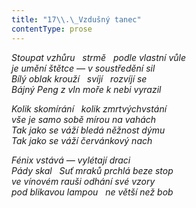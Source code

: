 ```yaml
---
title: "17\\.\_Vzdušný tanec"
contentType: prose
---
```


<section>

_Stoupat vzhůru   strmě   podle vlastní vůle  
je umění štětce — v soustředění sil  
Bílý oblak krouží   svíjí   rozvíjí se  
Bájný Peng z vln moře k nebi vyrazil_

</section>

<section>

_Kolik skomírání   kolik zmrtvýchvstání  
vše je samo sobě mírou na vahách  
Tak jako se váží bledá něžnost dýmu  
Tak jako se váží červánkový nach_

</section>

<section>

_Fénix vstává — vylétají draci  
Pády skal   Suť mraků prchlá beze stop  
ve vínovém rauši odhání své vzory  
pod blikavou lampou   ne větší než bob_

</section>
